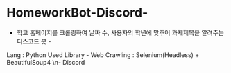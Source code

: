 # HomeworkBot-Discord-
 - 학교 홈페이지를 크롤링하여 날짜 수, 사용자의 학년에 맞추어 과제제목을 알려주는 디스코드 봇 -

Lang : Python
Used Library - Web Crawling : Selenium(Headless) + BeautifulSoup4 
           \n- Discord
